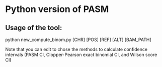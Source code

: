 # Python version of PASM

## Usage of the tool:
python new_compute_binom.py [CHR] [POS] [REF] [ALT] [BAM_PATH]

Note that you can edit to chose the methods to calculate confidence intervals (PASM CI, Clopper-Pearson exact binomial CI, and Wilson score CI)
